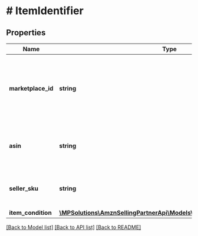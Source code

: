 # # ItemIdentifier

## Properties

Name | Type | Description | Notes
------------ | ------------- | ------------- | -------------
**marketplace_id** | **string** | A marketplace identifier. Specifies the marketplace from which prices are returned. |
**asin** | **string** | The Amazon Standard Identification Number (ASIN) of the item. | [optional]
**seller_sku** | **string** | The seller stock keeping unit (SKU) of the item. | [optional]
**item_condition** | [**\MPSolutions\AmznSellingPartnerApi\Models\ProductPricing\ConditionType**](ConditionType.md) |  |

[[Back to Model list]](../../README.md#models) [[Back to API list]](../../README.md#endpoints) [[Back to README]](../../README.md)

